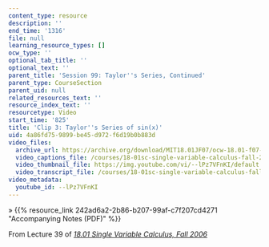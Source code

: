 ```yaml
---
content_type: resource
description: ''
end_time: '1316'
file: null
learning_resource_types: []
ocw_type: ''
optional_tab_title: ''
optional_text: ''
parent_title: 'Session 99: Taylor''s Series, Continued'
parent_type: CourseSection
parent_uid: null
related_resources_text: ''
resource_index_text: ''
resourcetype: Video
start_time: '825'
title: 'Clip 3: Taylor''s Series of sin(x)'
uid: 4a86fd75-9899-be45-d972-f6d19b0b883d
video_files:
  archive_url: https://archive.org/download/MIT18.01JF07/ocw-18.01-f07-lec39_300k.mp4
  video_captions_file: /courses/18-01sc-single-variable-calculus-fall-2010/f3765fcd202254359908e7d56ded3397_--lPz7VFnKI.vtt
  video_thumbnail_file: https://img.youtube.com/vi/--lPz7VFnKI/default.jpg
  video_transcript_file: /courses/18-01sc-single-variable-calculus-fall-2010/aa19a00fb3bfb1311ca84f600e37c146_--lPz7VFnKI.pdf
video_metadata:
  youtube_id: --lPz7VFnKI
---
```


» {{% resource_link 242ad6a2-2b86-b207-99af-c7f207cd4271 "Accompanying Notes (PDF)" %}}

From Lecture 39 of [_18.01 Single Variable Calculus, Fall 2006_](/courses/18-01-single-variable-calculus-fall-2006/video_galleries/video-lectures)

